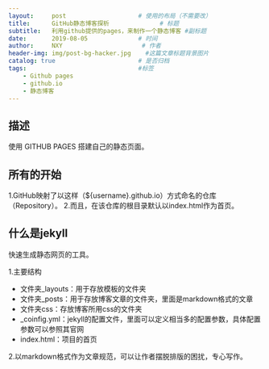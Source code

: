 ```yaml
---
layout:     post                    # 使用的布局（不需要改）
title:      GitHub静态博客探析              # 标题 
subtitle:   利用github提供的pages，来制作一个静态博客 #副标题
date:       2019-08-05              # 时间
author:     NXY                      # 作者
header-img: img/post-bg-hacker.jpg    #这篇文章标题背景图片
catalog: true                       # 是否归档
tags:                               #标签
    - Github pages
    - github.io
    - 静态博客
---
```


## 描述

使用 GITHUB PAGES 搭建自己的静态页面。

## 所有的开始

1.GitHub映射了以这样（${username}.github.io）方式命名的仓库（Repository）。
2.而且，在该仓库的根目录默认以index.html作为首页。

## 什么是jekyll
快速生成静态网页的工具。

1.主要结构
- 文件夹_layouts：用于存放模板的文件夹
- 文件夹_posts：用于存放博客文章的文件夹，里面是markdown格式的文章
- 文件夹css：存放博客所用css的文件夹
- _coinfig.yml：jekyll的配置文件，里面可以定义相当多的配置参数，具体配置参数可以参照其官网
- index.html：项目的首页

2.以markdown格式作为文章规范，可以让作者摆脱排版的困扰，专心写作。
